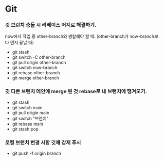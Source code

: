 # Git

### 깃 브런치 충돌 시 리베이스 머지로 해결하기.

now에서 작업 중 other-branch와 병합해야 할 때. (other-branch가 now-branch보다 먼저 끝날 때)

* git stash
* git switch -C other-branch
* git pull origin other-branch
* git switch now-branch
* git rebase other-branch
* git merge other-branch



### 깃 다른 브런치 메인에 merge 된 것 rebase로 내 브런치에 땡겨오기.

* git stash
* git switch main
* git pull origin main
* git switch "브랜치"
* git rebase main
* git stash pop

### 로컬 브랜치 변경 사항 깃에 강제 푸시

* git push -f origin branch&#x20;
